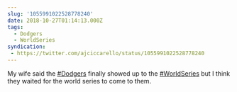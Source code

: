 ```yaml
---
slug: '1055991022528778240'
date: 2018-10-27T01:14:13.000Z
tags:
  - Dodgers
  - WorldSeries
syndication:
 - https://twitter.com/ajciccarello/status/1055991022528778240
---
```


My wife said the [#Dodgers](/posts/tags/Dodgers) finally showed up to the [#WorldSeries](/posts/tags/WorldSeries) but I think they waited for the world series to come to them.
